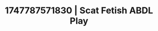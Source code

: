 ---
categories:
- Retro fantasy play
- Shibari art
- Inclusive desire
- Lace and desire
- Ebony
image: /assets/images/1747787571830.webp
layout: post
seo:
  description: Featured content with premium ABDL Play, Scat Fetish. HD images available.
  keywords: ABDL Play, Scat Fetish
  og_image: /assets/images/1747787571830.webp
  schema_type: VisualArtwork
tags:
- '#1747787571830'
- ABDL Play
- Scat Fetish
title: 1747787571830 | Scat Fetish ABDL Play
---